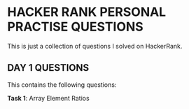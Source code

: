 # HACKER RANK PERSONAL PRACTISE QUESTIONS
This is just a collection of questions I solved on HackerRank.

## DAY 1 QUESTIONS

This contains the following questions:

**Task 1**: Array Element Ratios 
